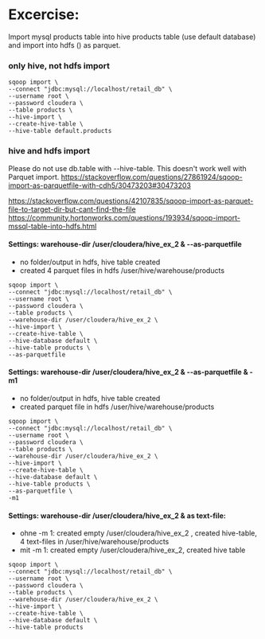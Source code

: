 # Excercise:

Import mysql products table into hive products table (use default database)
and import into hdfs () as parquet.


### only  hive, not hdfs import
```
sqoop import \
--connect "jdbc:mysql://localhost/retail_db" \
--username root \
--password cloudera \
--table products \
--hive-import \
--create-hive-table \
--hive-table default.products
```

### hive and hdfs import

Please do not use db.table with --hive-table. This doesn't work well with Parquet import.
https://stackoverflow.com/questions/27861924/sqoop-import-as-parquetfile-with-cdh5/30473203#30473203

<https://stackoverflow.com/questions/42107835/sqoop-import-as-parquet-file-to-target-dir-but-cant-find-the-file>
<https://community.hortonworks.com/questions/193934/sqoop-import-mssql-table-into-hdfs.html>

#### Settings: warehouse-dir /user/cloudera/hive_ex_2 &  --as-parquetfile  
* no folder/output in hdfs, hive table created
* created 4 parquet files in hdfs /user/hive/warehouse/products

```
sqoop import \
--connect "jdbc:mysql://localhost/retail_db" \
--username root \
--password cloudera \
--table products \
--warehouse-dir /user/cloudera/hive_ex_2 \
--hive-import \
--create-hive-table \
--hive-database default \
--hive-table products \
--as-parquetfile 
```

#### Settings: warehouse-dir /user/cloudera/hive_ex_2 &  --as-parquetfile  & -m1 
* no folder/output in hdfs, hive table created
* created parquet file in hdfs /user/hive/warehouse/products

```
sqoop import \
--connect "jdbc:mysql://localhost/retail_db" \
--username root \
--password cloudera \
--table products \
--warehouse-dir /user/cloudera/hive_ex_2 \
--hive-import \
--create-hive-table \
--hive-database default \
--hive-table products \
--as-parquetfile \
-m1
```


#### Settings: warehouse-dir /user/cloudera/hive_ex_2 & as text-file:
* ohne -m 1: created empty /user/cloudera/hive_ex_2 , created hive-table, 4 text-files in /user/hive/warehouse/products
* mit -m 1: created empty  /user/cloudera/hive_ex_2, created hive table 
```
sqoop import \
--connect "jdbc:mysql://localhost/retail_db" \
--username root \
--password cloudera \
--table products \
--warehouse-dir /user/cloudera/hive_ex_2 \
--hive-import \
--create-hive-table \
--hive-database default \
--hive-table products 
```
